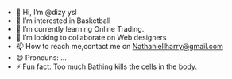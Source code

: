 - 👋 Hi, I’m @dizy ysl
- 👀 I’m interested in Basketball
- 🌱 I’m currently learning Online Trading.
- 💞️ I’m looking to collaborate on Web designers
- 📫 How to reach me,contact me on Nathaniellharry@gmail.com
- 😄 Pronouns: ...
- ⚡ Fun fact: Too much Bathing kills the cells in the body.

<!---
dizy149/dizy149 is a ✨ special ✨ repository because its `README.md` (this file) appears on your GitHub profile.
You can click the Preview link to take a look at your changes.
--->
